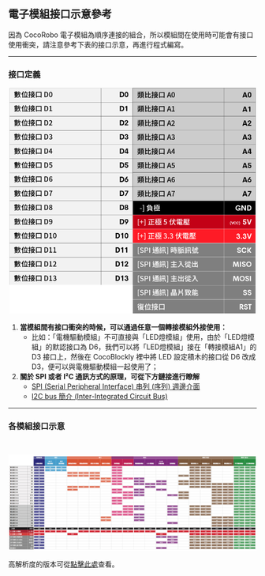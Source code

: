 ## 電子模組接口示意參考

因為 CocoRobo 電子模組為順序連接的組合，所以模組間在使用時可能會有接口使用衝突，請注意參考下表的接口示意，再進行程式編寫。

---

### 接口定義

<div style="text-align:center;">
<img src="../media/pinout-about.jpg" width="500px" />
</div>

1. __當模組間有接口衝突的時候，可以通過任意一個轉接模組外接使用：__
	* 比如：「電機驅動模組」不可直接與「LED燈模組」使用，由於「LED燈模組」的默認接口為 D6，我們可以將「LED燈模組」接在「轉接模組A1」的 D3 接口上，然後在 CocoBlockly 裡中將 LED 設定積木的接口從 D6 改成 D3，便可以與電機驅動模組一起使用了；
2. __關於 SPI 或者 I²C 通訊方式的原理，可從下方鏈接進行瞭解__
	* <a href="http://magicjackting.pixnet.net/blog/post/164725144-spi-(serial-peripheral-interface)-串列-(序列)-週邊介" target="_blank">SPI (Serial Peripheral Interface) 串列 (序列) 週邊介面</a>
	* <a href="http://magicjackting.pixnet.net/blog/post/173061691-i2c-bus-簡介-%28inter-integrated-circuit-bus%29-" target="_blank">I2C bus 簡介 (Inter-Integrated Circuit Bus)</a>

--- 

### 各模組接口示意 

<br>

![](../media/cocorobo-modules-pinout-map_v2.jpg)

高解析度的版本可從[點擊此處](https://cocorobo.hk/downloads/pinout.html)查看。